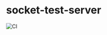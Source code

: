 # socket-test-server

![CI](https://github.com/joshparkerj/socket-test-server/actions/workflows/node.js.yml/badge.svg)
